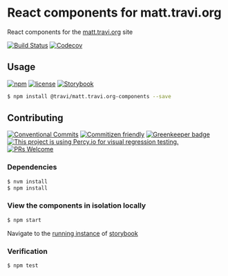 # React components for matt.travi.org

React components for the [matt.travi.org](https://matt.travi.org) site

<!-- status badges -->
[![Build Status](https://img.shields.io/travis/com/travi-org/matt.travi.org-components.svg?style=flat)](https://travis-ci.com/travi-org/matt.travi.org-components)
[![Codecov](https://img.shields.io/codecov/c/github/travi-org/matt.travi.org-components.svg)](https://codecov.io/github/travi-org/matt.travi.org-components)

## Usage

<!-- consumer badges -->
[![npm](https://img.shields.io/npm/v/@travi/matt.travi.org-components.svg?maxAge=2592000)](https://www.npmjs.com/package/@travi/matt.travi.org-components)
[![license](https://img.shields.io/github/license/travi-org/matt.travi.org-components.svg)](LICENSE)
[![Storybook](https://raw.githubusercontent.com/storybooks/brand/master/badge/badge-storybook.svg?sanitize=true)](https://matt-components.travi.org)

```sh
$ npm install @travi/matt.travi.org-components --save
```

## Contributing

<!-- contribution badges -->

[![Conventional Commits][commit-convention-badge]][commit-convention-link]
[![Commitizen friendly](https://img.shields.io/badge/commitizen-friendly-brightgreen.svg)](http://commitizen.github.io/cz-cli/)
[![Greenkeeper badge](https://badges.greenkeeper.io/travi-org/matt.travi.org-components.svg)](https://greenkeeper.io/)
[![This project is using Percy.io for visual regression testing.](https://percy.io/static/images/percy-badge.svg)](https://percy.io/travi-org/matt.travi.org-components)
[![PRs Welcome][PRs-badge]][PRs-link]

### Dependencies

```sh
$ nvm install
$ npm install
```

### View the components in isolation locally

```sh
$ npm start
```

Navigate to the [running instance](http://localhost:6006) of
[storybook](https://storybook.js.org/)

### Verification

```sh
$ npm test
```

[commit-convention-link]: https://conventionalcommits.org
[commit-convention-badge]: https://img.shields.io/badge/Conventional%20Commits-1.0.0-yellow.svg
[PRs-link]: http://makeapullrequest.com
[PRs-badge]: https://img.shields.io/badge/PRs-welcome-brightgreen.svg
